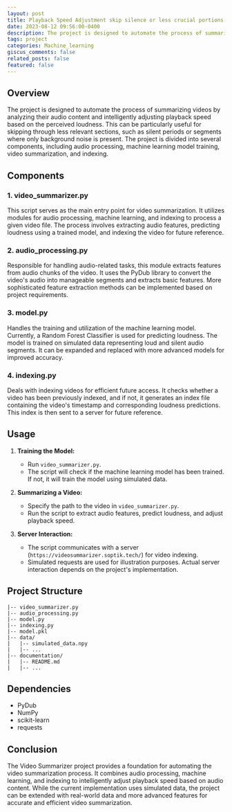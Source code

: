 ```yaml
---
layout: post
title: Playback Speed Adjustment skip silence or less crucial portions of videos
date: 2023-08-12 09:56:00-0400
description: The project is designed to automate the process of summarizing videos by analyzing their audio content and intelligently adjusting playback speed based on the perceived loudness. This can be particularly useful for skipping through less relevant sections, such as silent periods or segments where only background noise is present. The project is divided into several components, including audio processing, machine learning model training, video summarization, and indexing. 
tags: project
categories: Machine_learning
giscus_comments: false
related_posts: false
featured: false
---
```



## Overview

The project is designed to automate the process of summarizing videos by analyzing their audio content and intelligently adjusting playback speed based on the perceived loudness. This can be particularly useful for skipping through less relevant sections, such as silent periods or segments where only background noise is present. The project is divided into several components, including audio processing, machine learning model training, video summarization, and indexing.

## Components

### 1. **video_summarizer.py**

This script serves as the main entry point for video summarization. It utilizes modules for audio processing, machine learning, and indexing to process a given video file. The process involves extracting audio features, predicting loudness using a trained model, and indexing the video for future reference.

### 2. **audio_processing.py**

Responsible for handling audio-related tasks, this module extracts features from audio chunks of the video. It uses the PyDub library to convert the video's audio into manageable segments and extracts basic features. More sophisticated feature extraction methods can be implemented based on project requirements.

### 3. **model.py**

Handles the training and utilization of the machine learning model. Currently, a Random Forest Classifier is used for predicting loudness. The model is trained on simulated data representing loud and silent audio segments. It can be expanded and replaced with more advanced models for improved accuracy.

### 4. **indexing.py**

Deals with indexing videos for efficient future access. It checks whether a video has been previously indexed, and if not, it generates an index file containing the video's timestamp and corresponding loudness predictions. This index is then sent to a server for future reference.

## Usage

1. **Training the Model:**
   - Run `video_summarizer.py`.
   - The script will check if the machine learning model has been trained. If not, it will train the model using simulated data.
   
2. **Summarizing a Video:**
   - Specify the path to the video in `video_summarizer.py`.
   - Run the script to extract audio features, predict loudness, and adjust playback speed.
   
3. **Server Interaction:**
   - The script communicates with a server (`https://videosummarizer.soptik.tech/`) for video indexing.
   - Simulated requests are used for illustration purposes. Actual server interaction depends on the project's implementation.

## Project Structure

```
|-- video_summarizer.py
|-- audio_processing.py
|-- model.py
|-- indexing.py
|-- model.pkl
|-- data/
|   |-- simulated_data.npy
|   |-- ...
|-- documentation/
|   |-- README.md
|   |-- ...
```

## Dependencies

- PyDub
- NumPy
- scikit-learn
- requests

## Conclusion

The Video Summarizer project provides a foundation for automating the video summarization process. It combines audio processing, machine learning, and indexing to intelligently adjust playback speed based on audio content. While the current implementation uses simulated data, the project can be extended with real-world data and more advanced features for accurate and efficient video summarization.
